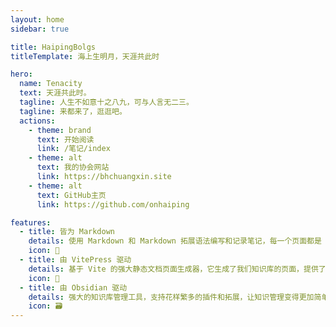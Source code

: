 ```yaml
---
layout: home
sidebar: true

title: HaipingBolgs
titleTemplate: 海上生明月，天涯共此时

hero:
  name: Tenacity
  text: 天涯共此时。
  tagline: 人生不如意十之八九，可与人言无二三。
  tagline: 来都来了，逛逛吧。
  actions:
    - theme: brand
      text: 开始阅读
      link: /笔记/index
    - theme: alt
      text: 我的协会网站
      link: https://bhchuangxin.site
    - theme: alt
      text: GitHub主页
      link: https://github.com/onhaiping

features:
  - title: 皆为 Markdown
    details: 使用 Markdown 和 Markdown 拓展语法编写和记录笔记，每一个页面都是 Markdown 文件。
    icon: 📃
  - title: 由 VitePress 驱动
    details: 基于 Vite 的强大静态文档页面生成器，它生成了我们知识库的页面，提供了简单易用的主题和工具。
    icon: 🚀
  - title: 由 Obsidian 驱动
    details: 强大的知识库管理工具，支持花样繁多的插件和拓展，让知识管理变得更加简单。
    icon: 🗃
---
```


<HomePage />
